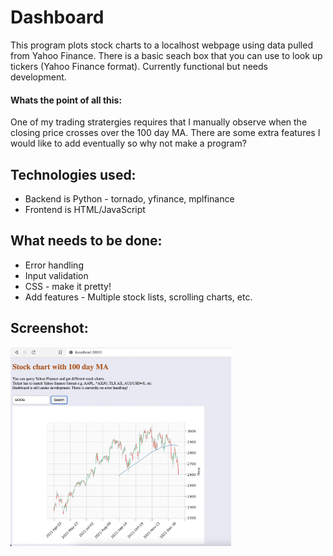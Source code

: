 # Dashboard

This program plots stock charts to a localhost webpage using data pulled from Yahoo Finance.
There is a basic seach box that you can use to look up tickers (Yahoo Finance format).
Currently functional but needs development.


#### Whats the point of all this:
One of my trading stratergies requires that I manually observe when the closing price crosses over the 100 day MA. There are some extra features I would like to add eventually so why not make a program?<br>

## Technologies used:
* Backend is Python - tornado, yfinance, mplfinance
* Frontend is HTML/JavaScript

## What needs to be done:
* Error handling
* Input validation
* CSS - make it pretty!
* Add features - Multiple stock lists, scrolling charts, etc.

## Screenshot:
<img src="Images/google-chart.png" width="70%">
